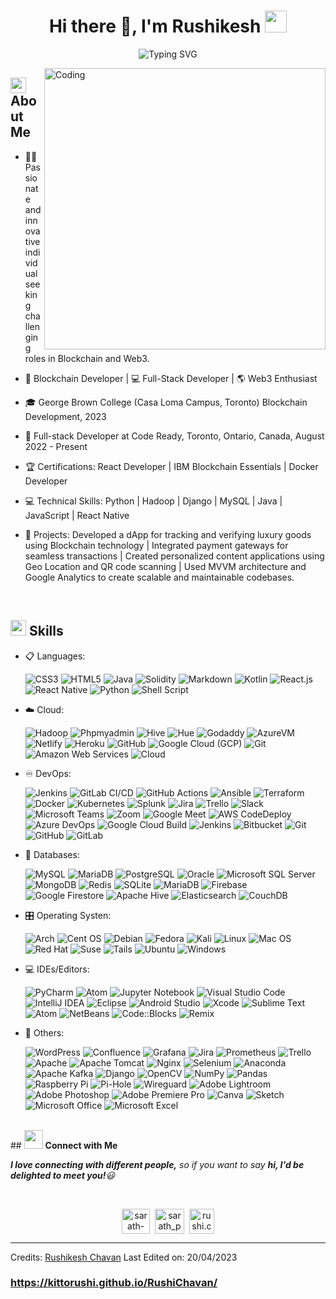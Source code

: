 ### 
<h1 align="center">Hi there 👋, I'm Rushikesh <img src="https://media3.giphy.com/media/ekeXXN8CG7xEavr6rP/giphy.gif?cid=ecf05e470kwfkruveneti696arilu2dw6fves2jr32kra757&rid=giphy.gif&ct=s" width="35"></h1>

<div align="center">
  
![Typing SVG](https://readme-typing-svg.herokuapp.com?font=ROBOT&size=25&color=39FF14&background=000000&center=true&vCenter=true&width=490&lines=%3E+Welcome+to+my+GitHub+profile...!)

</div>

<img align="right" alt="Coding" width="450" src="https://cdn.dribbble.com/users/1162077/screenshots/3848914/programmer.gif">

## <img src="https://c.tenor.com/NCRHhqkXrJYAAAAi/programmers-go-internet.gif" width="25">  <b>About Me</b>

- 👨‍💻 Passionate and innovative individual seeking challenging roles in Blockchain and Web3.

- 🔗 Blockchain Developer | 💻 Full-Stack Developer | 🌎 Web3 Enthusiast

- 🎓 George Brown College (Casa Loma Campus, Toronto) Blockchain Development, 2023

- 💼 Full-stack Developer at Code Ready, Toronto, Ontario, Canada, August 2022 - Present

- 🏆 Certifications: React Developer | IBM Blockchain Essentials | Docker Developer

- 💻 Technical Skills: Python | Hadoop | Django | MySQL | Java | JavaScript | React Native

- 🚀 Projects: Developed a dApp for tracking and verifying luxury goods using Blockchain technology | Integrated payment gateways for seamless transactions | Created personalized content applications using Geo Location and QR code scanning | Used MVVM architecture and Google Analytics to create scalable and maintainable codebases.

<br>

## <img src="https://media2.giphy.com/media/QssGEmpkyEOhBCb7e1/giphy.gif?cid=ecf05e47a0n3gi1bfqntqmob8g9aid1oyj2wr3ds3mg700bl&rid=giphy.gif" width ="25"><b> Skills</b>

<p align="center">

- 📋 Languages:
  
  ![CSS3](https://img.shields.io/badge/css3-%231572B6.svg?style=for-the-badge&logo=css3&logoColor=white&color=2965f1)
  ![HTML5](https://img.shields.io/badge/html5-%23E34F26.svg?style=for-the-badge&logo=html5&logoColor=white&color=e44d26)
  ![Java](https://img.shields.io/badge/java-%23000000.svg?style=for-the-badge&logo=java&logoColor=white&color=007396)
  ![Solidity](https://img.shields.io/badge/solidity-%23000000.svg?style=for-the-badge&logo=solidity&logoColor=white&color=bdbdbd)
  ![Markdown](https://img.shields.io/badge/markdown-%23000000.svg?style=for-the-badge&logo=markdown&logoColor=white&color=7d7d7d)
  ![Kotlin](https://img.shields.io/badge/kotlin-%23777BB4.svg?style=for-the-badge&logo=kotlin&logoColor=white&color=4a90e2)
  ![React.js](https://img.shields.io/badge/React-20232A?style=for-the-badge&logo=react&logoColor=61DAFB&color=20232a)
  ![React Native](https://img.shields.io/badge/React_Native-20232A?style=for-the-badge&logo=react&logoColor=61DAFB&color=20232a)
  ![Python](https://img.shields.io/badge/python-3670A0?style=for-the-badge&logo=python&logoColor=ffdd54&color=3776ab)
  ![Shell Script](https://img.shields.io/badge/shell_script-%23121011.svg?style=for-the-badge&logo=gnu-bash&logoColor=white&color=4eAA25)
    



    
- ☁️ Cloud:
  
  ![Hadoop](https://img.shields.io/badge/Hadoop-%23F37733.svg?style=for-the-badge&logo=Apache%20Hadoop&logoColor=white)
  ![Phpmyadmin](https://img.shields.io/badge/phpMyAdmin-%2300BFFF.svg?style=for-the-badge&logo=phpMyAdmin&logoColor=white)
  ![Hive](https://img.shields.io/badge/Apache%20Hive-FDEE21?style=for-the-badge&logo=Apache%20Hive&logoColor=black)
  ![Hue](https://img.shields.io/badge/Hue-%23FF7E5A.svg?style=for-the-badge&logo=Apache%20Hadoop&logoColor=white)
  ![Godaddy](https://img.shields.io/badge/GoDaddy-%230075FF.svg?style=for-the-badge&logo=GoDaddy&logoColor=white)
  ![AzureVM](https://img.shields.io/badge/Microsoft%20Azure-0089D6?style=for-the-badge&logo=microsoft-azure&logoColor=white)
  ![Netlify](https://img.shields.io/badge/Netlify-%23000000.svg?style=for-the-badge&logo=Netlify&logoColor=#00C7B7)
  ![Heroku](https://img.shields.io/badge/Heroku-%23430098.svg?style=for-the-badge&logo=Heroku&logoColor=white)
  ![GitHub](https://img.shields.io/badge/GitHub-%23121011.svg?style=for-the-badge&logo=GitHub&logoColor=white)
  ![Google Cloud (GCP)](https://img.shields.io/badge/Google_Cloud-%234285F4.svg?style=for-the-badge&logo=google-cloud&logoColor=white)
  ![Git](https://img.shields.io/badge/Git-F05032?style=for-the-badge&logo=git&logoColor=white)
  ![Amazon Web Services](https://img.shields.io/badge/Amazon%20Web%20Services-%23FF9900.svg?style=for-the-badge&logo=amazon%20aws&logoColor=white)
  ![Cloud](https://img.shields.io/badge/Cloud-%2345C3F5.svg?style=for-the-badge&logo=oracle&logoColor=white)

<!--     ![AWS](https://img.shields.io/badge/AWS-%23FF9900.svg?style=for-the-badge&logo=amazon-aws&logoColor=white)
    ![Azure](https://img.shields.io/badge/azure-%230072C6.svg?style=for-the-badge&logo=microsoftazure&logoColor=white)
    ![Google Cloud](https://img.shields.io/badge/GoogleCloud-%234285F4.svg?style=for-the-badge&logo=google-cloud&logoColor=white)
      ![Heroku](https://img.shields.io/badge/Heroku-%234285F4.svg?style=for-the-badge&logo=heroku&logoColor=white)
      ![Netlify](https://img.shields.io/badge/Netlify-%234285F4.svg?style=for-the-badge&logo=netlify&logoColor=white)
      ![Google Cloud](https://img.shields.io/badge/GoogleCloud-%234285F4.svg?style=for-the-badge&logo=google-cloud&logoColor=white)
      ![Google Cloud](https://img.shields.io/badge/GoogleCloud-%234285F4.svg?style=for-the-badge&logo=google-cloud&logoColor=white)
      ![WordPress](https://img.shields.io/badge/WordPress-%23117AC9.svg?style=for-the-badge&logo=WordPress&logoColor=white) -->



    
  
    
- ♾️ DevOps:

  ![Jenkins](https://img.shields.io/badge/Jenkins-%232C5263.svg?style=for-the-badge&logo=Jenkins&logoColor=white)
  ![GitLab CI/CD](https://img.shields.io/badge/GitLab%20CI%2FCD-%233776AB.svg?style=for-the-badge&logo=GitLab&logoColor=white)
  ![GitHub Actions](https://img.shields.io/badge/GitHub%20Actions-%232671E5.svg?style=for-the-badge&logo=GitHub%20Actions&logoColor=white)
  ![Ansible](https://img.shields.io/badge/Ansible-%231A1918.svg?style=for-the-badge&logo=ansible&logoColor=white)
  ![Terraform](https://img.shields.io/badge/Terraform-%23623CE4.svg?style=for-the-badge&logo=Terraform&logoColor=white)
  ![Docker](https://img.shields.io/badge/Docker-%232496ED.svg?style=for-the-badge&logo=Docker&logoColor=white)
  ![Kubernetes](https://img.shields.io/badge/Kubernetes-%23326CE5.svg?style=for-the-badge&logo=Kubernetes&logoColor=white)
  ![Splunk](https://img.shields.io/badge/Splunk-%23F27F17.svg?style=for-the-badge&logo=Splunk&logoColor=white)
  ![Jira](https://img.shields.io/badge/Jira-%230A0FFF.svg?style=for-the-badge&logo=Jira&logoColor=white)
  ![Trello](https://img.shields.io/badge/Trello-%230A0FFF.svg?style=for-the-badge&logo=Trello&logoColor=white)
  ![Slack](https://img.shields.io/badge/Slack-%234A154B.svg?style=for-the-badge&logo=Slack&logoColor=white)
  ![Microsoft Teams](https://img.shields.io/badge/Microsoft%20Teams-%236DB33F.svg?style=for-the-badge&logo=microsoft-teams&logoColor=white)
  ![Zoom](https://img.shields.io/badge/Zoom-%232D8CFF.svg?style=for-the-badge&logo=Zoom&logoColor=white)
  ![Google Meet](https://img.shields.io/badge/Google%20Meet-%234285F4.svg?style=for-the-badge&logo=Google%20Meet&logoColor=white)
  ![AWS CodeDeploy](https://img.shields.io/badge/AWS%20CodeDeploy-%23FF9900.svg?style=for-the-badge&logo=Amazon%20AWS&logoColor=white)
  ![Azure DevOps](https://img.shields.io/badge/Azure%20DevOps-%230078D4.svg?style=for-the-badge&logo=azure-devops&logoColor=white)
  ![Google Cloud Build](https://img.shields.io/badge/Google%20Cloud%20Build-%23000000.svg?style=for-the-badge&logo=Google%20Cloud&logoColor=white)
  ![Jenkins](https://img.shields.io/badge/jenkins-%232C5263.svg?style=for-the-badge&logo=jenkins&logoColor=white)
  ![Bitbucket](https://img.shields.io/badge/bitbucket-%230047B3.svg?style=for-the-badge&logo=bitbucket&logoColor=white)
  ![Git](https://img.shields.io/badge/git-%23F05033.svg?style=for-the-badge&logo=git&logoColor=white)
  ![GitHub](https://img.shields.io/badge/github-%23121011.svg?style=for-the-badge&logo=github&logoColor=white)
  ![GitLab](https://img.shields.io/badge/gitlab-%23181717.svg?style=for-the-badge&logo=gitlab&logoColor=white)
    
- 💾 Databases:

    ![MySQL](https://img.shields.io/badge/MySQL-4479A1?style=for-the-badge&logo=mysql&logoColor=white)
    ![MariaDB](https://img.shields.io/badge/MariaDB-003545?style=for-the-badge&logo=mariadb&logoColor=white) 
    ![PostgreSQL](https://img.shields.io/badge/PostgreSQL-4169E1?style=for-the-badge&logo=postgresql&logoColor=white)
    ![Oracle](https://img.shields.io/badge/Oracle-F80000?style=for-the-badge&logo=oracle&logoColor=white)
    ![Microsoft SQL Server](https://img.shields.io/badge/Microsoft%20SQL%20Server-CC2927?style=for-the-badge&logo=microsoft-sql-server&logoColor=white)
    ![MongoDB](https://img.shields.io/badge/MongoDB-47A248?style=for-the-badge&logo=mongodb&logoColor=white)
    ![Redis](https://img.shields.io/badge/Redis-DC382D?style=for-the-badge&logo=redis&logoColor=white)
    ![SQLite](https://img.shields.io/badge/SQLite-07405E?style=for-the-badge&logo=sqlite&logoColor=white)
    ![MariaDB](https://img.shields.io/badge/MariaDB-003545?style=for-the-badge&logo=mariadb&logoColor=white)
    ![Firebase](https://img.shields.io/badge/Firebase-FFCA28?style=for-the-badge&logo=firebase&logoColor=black)
    ![Google Firestore](https://img.shields.io/badge/Google%20Firestore-FFCA28?style=for-the-badge&logo=firebase&logoColor=black)
    ![Apache Hive](https://img.shields.io/badge/Apache%20Hive-FDEE21?style=for-the-badge&logo=Apache%20Hive&logoColor=black)
    ![Elasticsearch](https://img.shields.io/badge/Elasticsearch-005571?style=for-the-badge&logo=elasticsearch&logoColor=white)
    ![CouchDB](https://img.shields.io/badge/CouchDB-ECB328?style=for-the-badge&logo=apache%20couchdb&logoColor=white)

    
- 🎛️ Operating Systen:

    ![Arch](https://img.shields.io/badge/Arch%20Linux-1793D1?logo=arch-linux&logoColor=fff&style=for-the-badge)
    ![Cent OS](https://img.shields.io/badge/cent%20os-002260?style=for-the-badge&logo=centos&logoColor=F0F0F0)
    ![Debian](https://img.shields.io/badge/Debian-D70A53?style=for-the-badge&logo=debian&logoColor=white)
    ![Fedora](https://img.shields.io/badge/Fedora-294172?style=for-the-badge&logo=fedora&logoColor=white)
    ![Kali](https://img.shields.io/badge/Kali-268BEE?style=for-the-badge&logo=kalilinux&logoColor=white)
    ![Linux](https://img.shields.io/badge/Linux-FCC624?style=for-the-badge&logo=linux&logoColor=black)
    ![Mac OS](https://img.shields.io/badge/mac%20os-000000?style=for-the-badge&logo=macos&logoColor=F0F0F0)
    ![Red Hat](https://img.shields.io/badge/Red%20Hat-EE0000?style=for-the-badge&logo=redhat&logoColor=white)
    ![Suse](https://img.shields.io/badge/SUSE-0C322C?style=for-the-badge&logo=SUSE&logoColor=white)
    ![Tails](https://img.shields.io/badge/Tails%20-56347C?&style=for-the-badge&logo=tails&logoColor=white)
    ![Ubuntu](https://img.shields.io/badge/Ubuntu-E95420?style=for-the-badge&logo=ubuntu&logoColor=white)
    ![Windows](https://img.shields.io/badge/Windows-0078D6?style=for-the-badge&logo=windows&logoColor=white)
    
- 💻 IDEs/Editors:

    ![PyCharm](https://img.shields.io/badge/PyCharm-000000.svg?style=for-the-badge&logo=pycharm&logoColor=white)
    ![Atom](https://img.shields.io/badge/Atom-%2366595C.svg?style=for-the-badge&logo=atom&logoColor=white)
    ![Jupyter Notebook](https://img.shields.io/badge/jupyter-%23FA0F00.svg?style=for-the-badge&logo=jupyter&logoColor=white)
    ![Visual Studio Code](https://img.shields.io/badge/Visual%20Studio%20Code-0078d7.svg?style=for-the-badge&logo=visual-studio-code&logoColor=white)
    ![IntelliJ IDEA](https://img.shields.io/badge/IntelliJ%20IDEA-000000.svg?style=for-the-badge&logo=intellij-idea&logoColor=white)
    ![Eclipse](https://img.shields.io/badge/Eclipse-2C2255.svg?style=for-the-badge&logo=eclipse&logoColor=white)
    ![Android Studio](https://img.shields.io/badge/Android%20Studio-3DDC84.svg?style=for-the-badge&logo=android-studio&logoColor=white)
    ![Xcode](https://img.shields.io/badge/Xcode-007ACC.svg?style=for-the-badge&logo=xcode&logoColor=white)
    ![Sublime Text](https://img.shields.io/badge/Sublime%20Text-FF9800.svg?style=for-the-badge&logo=sublime-text&logoColor=white)
    ![Atom](https://img.shields.io/badge/Atom-66595C.svg?style=for-the-badge&logo=atom&logoColor=white)
    ![NetBeans](https://img.shields.io/badge/NetBeans-1B6AC6.svg?style=for-the-badge&logo=apache-netbeans-ide&logoColor=white)
    ![Code::Blocks](https://img.shields.io/badge/Code::Blocks-2B2B2B.svg?style=for-the-badge&logo=codeblocks&logoColor=white)
    ![Remix](https://img.shields.io/badge/Remix%20IDE-8A2BE2.svg?style=for-the-badge&logo=remix&logoColor=white)

    
- 🥅 Others:

    ![WordPress](https://img.shields.io/badge/WordPress-%23117AC9.svg?style=for-the-badge&logo=WordPress&logoColor=white)
    ![Confluence](https://img.shields.io/badge/confluence-%23172BF4.svg?style=for-the-badge&logo=confluence&logoColor=white)
    ![Grafana](https://img.shields.io/badge/grafana-%23F46800.svg?style=for-the-badge&logo=grafana&logoColor=white)
    ![Jira](https://img.shields.io/badge/jira-%230A0FFF.svg?style=for-the-badge&logo=jira&logoColor=white)
    ![Prometheus](https://img.shields.io/badge/Prometheus-E6522C?style=for-the-badge&logo=Prometheus&logoColor=white)
    ![Trello](https://img.shields.io/badge/Trello-%23026AA7.svg?style=for-the-badge&logo=Trello&logoColor=white)
    ![Apache](https://img.shields.io/badge/apache-%23D42029.svg?style=for-the-badge&logo=apache&logoColor=white)
    ![Apache Tomcat](https://img.shields.io/badge/apache%20tomcat-%23F8DC75.svg?style=for-the-badge&logo=apache-tomcat&logoColor=black)
    ![Nginx](https://img.shields.io/badge/nginx-%23009639.svg?style=for-the-badge&logo=nginx&logoColor=white)
    ![Selenium](https://img.shields.io/badge/-selenium-%43B02A?style=for-the-badge&logo=selenium&logoColor=white)
    ![Anaconda](https://img.shields.io/badge/Anaconda-%2344A833.svg?style=for-the-badge&logo=anaconda&logoColor=white)
    ![Apache Kafka](https://img.shields.io/badge/Apache%20Kafka-000?style=for-the-badge&logo=apachekafka)
    ![Django](https://img.shields.io/badge/django-%23092E20.svg?style=for-the-badge&logo=django&logoColor=white)
    ![OpenCV](https://img.shields.io/badge/opencv-%23white.svg?style=for-the-badge&logo=opencv&logoColor=white)
    ![NumPy](https://img.shields.io/badge/numpy-%23013243.svg?style=for-the-badge&logo=numpy&logoColor=white)
    ![Pandas](https://img.shields.io/badge/pandas-%23150458.svg?style=for-the-badge&logo=pandas&logoColor=white)
    ![Raspberry Pi](https://img.shields.io/badge/-RaspberryPi-C51A4A?style=for-the-badge&logo=Raspberry-Pi)
    ![Pi-Hole](https://img.shields.io/badge/pihole-%2396060C.svg?style=for-the-badge&logo=pi-hole&logoColor=white)
    ![Wireguard](https://img.shields.io/badge/wireguard-%2388171A.svg?style=for-the-badge&logo=wireguard&logoColor=white)
    ![Adobe Lightroom](https://img.shields.io/badge/Adobe%20Lightroom-31A8FF.svg?style=for-the-badge&logo=Adobe%20Lightroom&logoColor=white)
    ![Adobe Photoshop](https://img.shields.io/badge/adobe%20photoshop-%2331A8FF.svg?style=for-the-badge&logo=adobe%20photoshop&logoColor=white)
    ![Adobe Premiere Pro](https://img.shields.io/badge/Adobe%20Premiere%20Pro-9999FF.svg?style=for-the-badge&logo=Adobe%20Premiere%20Pro&logoColor=white) 
    ![Canva](https://img.shields.io/badge/Canva-%2300C4CC.svg?style=for-the-badge&logo=Canva&logoColor=white) 
    ![Sketch](https://img.shields.io/badge/Sketch-FFB387?style=for-the-badge&logo=sketch&logoColor=black)
    ![Microsoft Office](https://img.shields.io/badge/Microsoft_Office-D83B01?style=for-the-badge&logo=microsoft-office&logoColor=white)
    ![Microsoft Excel](https://img.shields.io/badge/Microsoft_Excel-217346?style=for-the-badge&logo=microsoft-excel&logoColor=white)


</p>

<br> 
<!--
## <img src="https://media.giphy.com/media/iY8CRBdQXODJSCERIr/giphy.gif" width="25"> <b>Github Stats</b>

 <p><img width="460" height="150" src="https://github-readme-stats.vercel.app/api?username=sarath-pm&theme=tokyonight&show_icons=true/460/300"> 

<p><img width="460" height="150" src="https://github-readme-stats.vercel.app/api/top-langs?username=sarath-pm&show_icons=true&locale=en&layout=compact&theme=tokyonight"/460/300"></p>

<p><img width="460" height="150" src="https://github-readme-streak-stats.herokuapp.com/?user=sarath-pm&theme=tokyonight&&fire=FF801F&currStreakNum=FFBE69&currStreakLabel=FFBE69"/460/300"></p>

<br>
-->
## <img src="https://media.giphy.com/media/LnQjpWaON8nhr21vNW/giphy.gif" width='30'> <b>Connect with Me</b>

 <em><b>I love connecting with different people,</b> so if you want to say <b>hi, I'd be delighted to meet you!</b>😃</em>
 
<br>

<p align="center">
<a href="https://www.linkedin.com/in/rushikesh-chavan-772075a4/" target="blank"><img align="center" src="https://i.pinimg.com/originals/de/b4/6f/deb46f02a59e3b3a2aa58fac16290d63.gif" alt="sarath-p-m" height="40" width="45" /></a>
&nbsp;<a href="https://dev.to/kittorushi" target="blank"><img align="center" src="https://res.cloudinary.com/practicaldev/image/fetch/s--0UiMFgbU--/c_limit%2Cf_auto%2Cfl_progressive%2Cq_66%2Cw_880/https://thepracticaldev.s3.amazonaws.com/i/0vbfzhjcsjs0u716x88o.gif" alt="sarath_pm" height="40" width="47" /></a>  
&nbsp;<a href="mailto:sarath2375@gmail.com" target="blank"><img align="center" src="https://user-images.githubusercontent.com/86669668/171339003-ef5b5c96-eac8-478c-a9cc-318ca9477fce.gif" alt="rushi.chavan33@gmail.com" width="40" /></a>     
  
<!-- &nbsp;<a href="https://www.hackerrank.com/sarath_pm" target="blank"><img align="center" src="https://user-images.githubusercontent.com/86669668/171338019-50f8c8de-e1ac-4651-b2cf-1901eceb2e51.gif" alt="sarath_pm" height="40" width="45"></a>
&nbsp;<a href="https://stackoverflow.com/users/19234611" target="blank"><img align="center" src="https://user-images.githubusercontent.com/86669668/171333456-ac1d5e66-bd90-468b-a1bf-c030ba6a1fed.gif" alt="19234611" width="40" />StackOverflow</a>
&nbsp;<a href="skype:sarath2375?add" target="blank"><img align="center" src="https://user-images.githubusercontent.com/86669668/176819343-c1894b0e-8622-4a39-a34c-fd4125d32d4d.gif" alt="sarath2375" width="40" /></a> -->
  
  

-----
Credits: [Rushikesh Chavan](https://github.com/Kittorushi)
Last Edited on: 20/04/2023
  
 ### https://kittorushi.github.io/RushiChavan/



<!--
**Kittorushi/Kittorushi** is a ✨ _special_ ✨ repository because its `README.md` (this file) appears on your GitHub profile.

Here are some ideas to get you started:

- 🔭 I’m currently working on ...
- 🌱 I’m currently learning ...
- 👯 I’m looking to collaborate on ...
- 🤔 I’m looking for help with ...
- 💬 Ask me about ...
- 📫 How to reach me: ...
- 😄 Pronouns: ...
- ⚡ Fun fact: ...
-->
